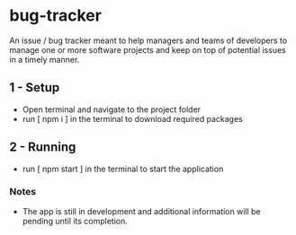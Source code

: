 # bug-tracker
An issue / bug tracker meant to help managers and teams of developers to manage one or more software projects and keep on top of potential issues in a timely manner.

## 1 - Setup
- Open terminal and navigate to the project folder
- run [ npm i ] in the terminal to download required packages

## 2 - Running
- run [ npm start ] in the terminal to start the application


### Notes
- The app is still in development and additional information will be pending until its completion.
